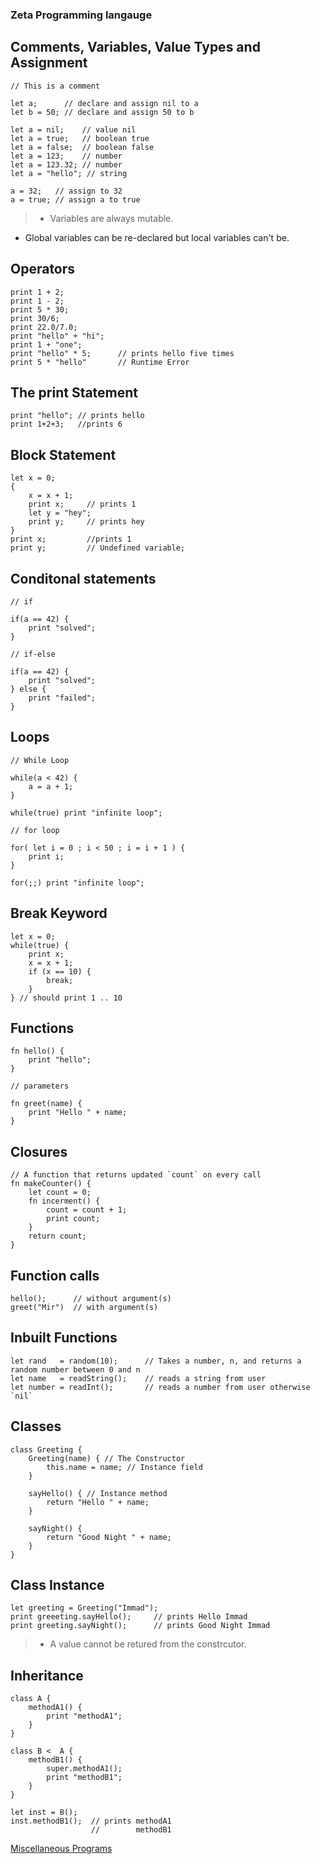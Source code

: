 ### Zeta Programming langauge

## Comments, Variables, Value Types and Assignment
~~~~ zeta
// This is a comment
~~~~

~~~ zeta
let a;      // declare and assign nil to a
let b = 50; // declare and assign 50 to b

~~~

~~~~ zeta
let a = nil;    // value nil
let a = true;   // boolean true
let a = false;  // boolean false
let a = 123;    // number
let a = 123.32; // number
let a = "hello"; // string
~~~~

~~~~ zeta
a = 32;   // assign to 32
a = true; // assign a to true
~~~~
> * Variables are always mutable.
 * Global variables can be re-declared but local variables can't be.


## Operators

~~~~ zeta
print 1 + 2;
print 1 - 2;
print 5 * 30;
print 30/6;
print 22.0/7.0;
print "hello" + "hi";
print 1 + "one";
print "hello" * 5;      // prints hello five times
print 5 * "hello"       // Runtime Error
~~~~

## The print Statement

~~~~ zeta
print "hello"; // prints hello
print 1+2+3;   //prints 6
~~~~

## Block Statement 

~~~~ zeta
let x = 0;
{
    x = x + 1;
    print x;     // prints 1
    let y = "hey";
    print y;     // prints hey
}
print x;         //prints 1
print y;         // Undefined variable;
~~~~

## Conditonal statements

~~~~ zeta
// if

if(a == 42) {
    print "solved";
}

// if-else

if(a == 42) {
    print "solved";
} else {
    print "failed";
}

~~~~

## Loops
 
~~~~ zeta
// While Loop

while(a < 42) {
    a = a + 1;
}

while(true) print "infinite loop";

// for loop

for( let i = 0 ; i < 50 ; i = i + 1 ) {
    print i;
}

for(;;) print "infinite loop";
~~~~ 
## Break Keyword
~~~~ zeta
let x = 0;
while(true) {
    print x;
    x = x + 1;
    if (x == 10) {
        break; 
    }
} // should print 1 .. 10
~~~~
## Functions

~~~~ zeta
fn hello() {
    print "hello";
}

// parameters

fn greet(name) {
    print "Hello " + name;
}
~~~~

## Closures

~~~~ zeta
// A function that returns updated `count` on every call
fn makeCounter() {
    let count = 0;
    fn incerment() {
        count = count + 1;
        print count;
    }
    return count;
}
~~~~

## Function calls

~~~~ zeta
hello();      // without argument(s)
greet("Mir")  // with argument(s)
~~~~
## Inbuilt Functions

~~~~ zeta
let rand   = random(10);      // Takes a number, n, and returns a random number between 0 and n
let name   = readString();    // reads a string from user
let number = readInt();       // reads a number from user otherwise `nil`

~~~~


## Classes

~~~~ zeta
class Greeting {
    Greeting(name) { // The Constructor
        this.name = name; // Instance field
    }

    sayHello() { // Instance method
        return "Hello " + name;
    }

    sayNight() {
        return "Good Night " + name;
    }
}
~~~~
## Class Instance

~~~~ zeta
let greeting = Greeting("Immad");
print greeeting.sayHello();     // prints Hello Immad
print greeting.sayNight();      // prints Good Night Immad
~~~~

> * A value cannot be retured from the constrcutor.

## Inheritance

~~~~ zeta
class A {
    methodA1() {
        print "methodA1";
    }
}

class B <  A {
    methodB1() {
        super.methodA1();
        print "methodB1";
    }
}

let inst = B();
inst.methodB1();  // prints methodA1
                  //        methodB1
~~~~

[Miscellaneous Programs](/misc)
